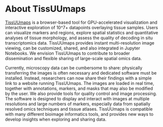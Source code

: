 # About TissUUmaps

[TissUUmaps](https://tissuumaps.github.io/) is a browser-based tool for GPU-accelerated visualization and interactive exploration of 10^7+ datapoints overlaying tissue samples. Users can visualize markers and regions, explore spatial statistics and quantitative analyses of tissue morphology, and assess the quality of decoding in situ transcriptomics data. TissUUmaps provides instant multi-resolution image viewing, can be customized, shared, and also integrated in Jupyter Notebooks. We envision TissUUmaps to contribute to broader dissemination and flexible sharing of large-scale spatial omics data.

Currently, microscopy data can be cumbersome to share: physically transferring the images is often necessary and dedicated software must be installed. Instead, researchers can now share their findings with a simple link to a website running TissUUmaps. The images are loaded in real time, together with annotations, markers, and masks that may also be modified by the user. We also provide tools for quality control and image processing. The software is designed to display and interact with images at multiple resolutions and large numbers of markers, especially data from spatially resolved omics techniques and tissue atlases. TissUUmaps is compatible with many different bioimage informatics tools, and provides new ways to develop insights when exploring and sharing data.